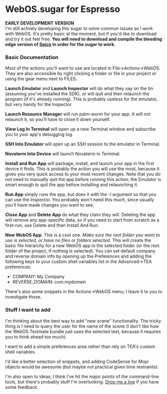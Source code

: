 WebOS.sugar for Espresso
========================

**EARLY DEVELOPMENT VERSION**  
I'm still actively developing this sugar to solve common
issues as I work with WebOS. It's pretty basic at the
moment, but if you'd like to download and try it out feel
free.  **You will need to download and compile the
bleeding edge version of [Spice](http://github.com/onecrayon/Spice-sugar/)
in order for the sugar to work.**

### Basic Documentation

Most of the actions you'll want to use are located in
File&rarr;Actions&rarr;WebOS. They are also accessible by
right clicking a folder or file in your project
or using the gear menu next to FILES.

**Launch Emulator** and **Launch Inspector** will do what they say
on the tin (assuming you've installed the SDK), or will
quit and then relaunch the program (if it's already running).
This is probably useless for the emulator, but very handy
for the Inspector.

**Launch Resource Manager** will run palm-worm for your app.
It will not relaunch it, so you'll have to close it down yourself.

**View Log In Terminal** will open up a new Terminal window
and subscribe you to your app's debugging log.

**SSH Into Emulator** will open up an SSH session to the emulator
in Terminal.

**Novaterm Into Device** will launch Novaterm in Terminal.

**Install and Run App** will package, install, and launch your
app in the first device it finds. This is probably the action
you will use the most, because it gives you very quick access
to your most recent changes. Note that you _do not_ need to
manually quit the app before running this action; the Emulator is
smart enough to quit the app before installing and relaunching it.

**Run App** simply runs the app, but does it with the -i argument
so that you can use the Inspector. You probably won't need
this much, since usually you'll have made changes you want to see.

**Close App** and **Delete App** do what they claim they will.
Deleting the app will remove any app-specific data, so if you need
to start from scratch as a first-run, use Delete and then Install
And Run.

**New WebOS App**.  This is a cool one. _Make sure the root folder
you want to use is selected, or have no files or folders selected._
This will create the basic file hierarchy for a new WebOS app in
the selected folder (or the root folder of the project, if nothing
is selected). You can set default company and reverse domain info
by opening up the Preferences and adding the following keys to your
custom shell variables list in the Advanced&rarr;TEA preferences:

* COMPANY: My Company
* REVERSE\_DOMAIN: com.mydomain

There's also some snippets in the Actions&rarr;WebOS menu; I
leave it to you to investigate those.

### Stuff I want to add

I'm thinking about the best way to add "new scene" functionality.
The tricky thing is I need to query the user for the name of the
scene (I don't like how the WebOS Textmate bundle just uses the
selected text, because it requires you to think ahead too much).

I want to add a simple preferences area rather than rely on TEA's
custom shell variables.

I'd like a better selection of snippets, and adding CodeSense for
Mojo objects would be awesome (but maybe not practical given time
restraints).

I'm also open to ideas; I think I've hit the major points of the
command-line tools, but there's probably stuff I'm overlooking.
[Drop me a line](http://onecrayon.com/about/contact/)
if you have some feedback.
